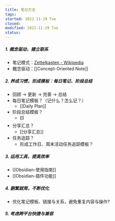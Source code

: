 ```yaml
---
title: 笔记方法
tags:   
started: 2022-11-29 Tue
closed: 
modified: 2022-11-29 Tue
status: 
---
```

##### 1. 概念驱动，建立联系
- 笔记模式：[Zettelkasten - Wikipedia](https://en.wikipedia.org/wiki/Zettelkasten)
- 概念驱动：[[Concept-Oriented Note]]
##### 2. 养成习惯，形成模板：每日笔记、阶段总结
- 回顾 -> 更新 -> 完善 -> 总结
- 每日笔记模板？（记什么？怎么记？）
	- [[Daily Plan]]
- 阶段总结模板？
	- 🟨
- 分享汇总？
	- [[分享汇总]]
- 任务追踪？
	- 形成工作日、周末活动任务追踪模板？ 
##### 3. 运用工具，提高效率
- [[Obsidian-使用指南]]
- [[Obsidian-插件功能]]
##### 4. 删繁就简，不断优化
- 优化笔记模板、链接与关系，避免重复内容与操作?
##### 5. 考虑跨平台快捷与兼容